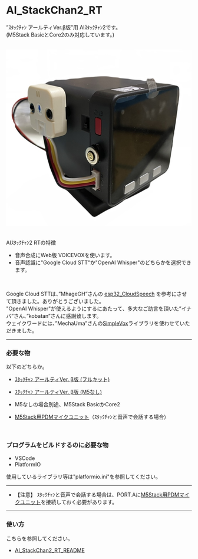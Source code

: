 # AI_StackChan2_RT
”ｽﾀｯｸﾁｬﾝ アールティVer.β版”用 AIｽﾀｯｸﾁｬﾝ2です。<br>
(M5Stack BasicとCore2のみ対応しています。)
<br><br>

![画像1](images/image1.jpg)<br><br>

AIｽﾀｯｸﾁｬﾝ2 RTの特徴<br>

* 音声合成にWeb版 VOICEVOXを使います。
* 音声認識に"Google Cloud STT"か"OpenAI Whisper"のどちらかを選択できます。
<br>


Google Cloud STTは、”MhageGH”さんの [esp32_CloudSpeech](https://github.com/MhageGH/esp32_CloudSpeech/ "Title") を参考にさせて頂きました。ありがとうございました。<br>
"OpenAI Whisper"が使えるようにするにあたって、多大なご助言を頂いた”イナバ”さん、”kobatan”さんに感謝致します。<br>
ウェイクワードには、”MechaUma”さんの[SimpleVox](https://github.com/MechaUma/SimpleVox/ "Title")ライブラリを使わせていただきました。

---


### 必要な物 ###

以下のどちらか。<br>

* [ｽﾀｯｸﾁｬﾝ アールティVer. β版 (フルキット)](https://www.rt-shop.jp/index.php?main_page=product_info&products_id=4143/ "Title")<br>
* [ｽﾀｯｸﾁｬﾝ アールティVer. β版 (M5なし)](https://www.rt-shop.jp/index.php?main_page=product_info&products_id=4144/ "Title")<br>

* M5なしの場合別途、M5Stack BasicかCore2<br>
* [M5Stack用PDMマイクユニット](https://www.switch-science.com/products/6620?_pos=2&_sid=38aeec5c3&_ss=r/ "Title")（ｽﾀｯｸﾁｬﾝと音声で会話する場合）<br>
<br>

### プログラムをビルドするのに必要な物 ###
* VSCode<br>
* PlatformIO<br>

使用しているライブラリ等は"platformio.ini"を参照してください。<br>

---

* 【注意】
ｽﾀｯｸﾁｬﾝと音声で会話する場合は、PORT.Aに[M5Stack用PDMマイクユニット](https://www.switch-science.com/products/6620?_pos=2&_sid=38aeec5c3&_ss=r/ "Title")を接続しておく必要があります。<br>

---

### 使い方 ###

こちらを参照してください。<br>

* [AI_StackChan2_RT_README](https://github.com/robo8080/AI_StackChan2_RT_README "Title")<br>
<br>
<br>
<br>

